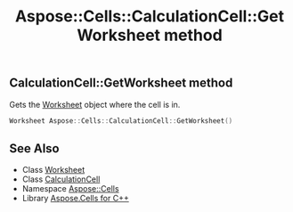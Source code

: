 ﻿---
title: Aspose::Cells::CalculationCell::GetWorksheet method
linktitle: GetWorksheet
second_title: Aspose.Cells for C++ API Reference
description: 'Aspose::Cells::CalculationCell::GetWorksheet method. Gets the Worksheet object where the cell is in in C++.'
type: docs
weight: 800
url: /cpp/aspose.cells/calculationcell/getworksheet/
---
## CalculationCell::GetWorksheet method


Gets the [Worksheet](../../worksheet/) object where the cell is in.

```cpp
Worksheet Aspose::Cells::CalculationCell::GetWorksheet()
```

## See Also

* Class [Worksheet](../../worksheet/)
* Class [CalculationCell](../)
* Namespace [Aspose::Cells](../../)
* Library [Aspose.Cells for C++](../../../)
